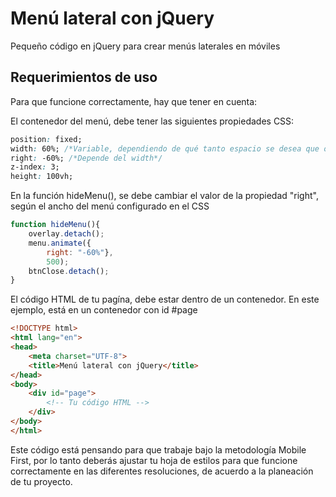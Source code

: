 # Menú lateral con jQuery
Pequeño código en jQuery para crear menús laterales en móviles

## Requerimientos de uso
Para que funcione correctamente, hay que tener en cuenta:

El contenedor del menú, debe tener las siguientes propiedades CSS: 
```css
position: fixed;
width: 60%; /*Variable, dependiendo de qué tanto espacio se desea que ocupe el menú en la pantalla*/
right: -60%; /*Depende del width*/
z-index: 3;
height: 100vh;
```

En la función hideMenu(), se debe cambiar el valor de la propiedad "right", según el ancho del menú configurado en el CSS
```javascript
function hideMenu(){
	overlay.detach();
	menu.animate({
		right: "-60%"},
		500);
	btnClose.detach();
}
```

El código HTML de tu pagína, debe estar dentro de un contenedor. En este ejemplo, está en un contenedor con id #page
```html
<!DOCTYPE html>
<html lang="en">
<head>
	<meta charset="UTF-8">
	<title>Menú lateral con jQuery</title>
</head>
<body>
	<div id="page">
		<!-- Tu código HTML -->
	</div>
</body>
</html>
```

Este código está pensando para que trabaje bajo la metodología Mobile First, por lo tanto deberás ajustar tu hoja de estilos para que funcione correctamente en las diferentes resoluciones, de acuerdo a la planeación de tu proyecto. 

